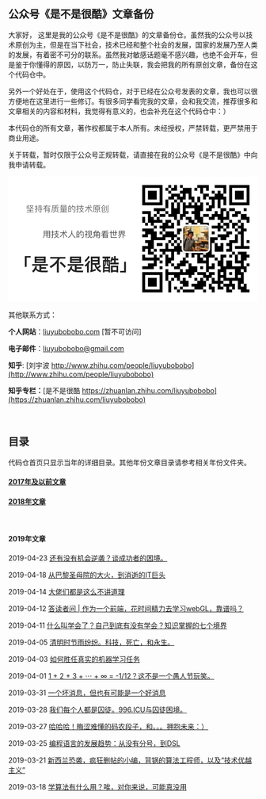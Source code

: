 ## 公众号《是不是很酷》文章备份

大家好， 这里是我的公众号《是不是很酷》的文章备份仓。虽然我的公众号以技术原创为主，但是在当下社会，技术已经和整个社会的发展，国家的发展乃至人类的发展，有着密不可分的联系。虽然我对敏感话题毫不感兴趣，也绝不会开车，但是鉴于你懂得的原因，以防万一，防止失联，我会把我的所有原创文章，备份在这个代码仓中。

另外一个好处在于，使用这个代码仓，对于已经在公众号发表的文章，我也可以很方便地在这里进行一些修订。有很多同学看完我的文章，会和我交流，推荐很多和文章相关的内容和材料，我觉得有意义的，也会补充在这个代码仓中：）

本代码仓的所有文章，著作权都属于本人所有。未经授权，严禁转载，更严禁用于商业用途。

关于转载，暂时仅限于公众号正规转载，请直接在我的公众号《是不是很酷》中向我申请转载。

![qrcode](qrcode.png)

其他联系方式：

**个人网站**：[liuyubobobo.com](http://liuyubobobo.com) [暂不可访问]

**电子邮件**：[liuyubobobo@gmail.com](mailto:liuyubobobo@gmail.com)

**知乎**: [刘宇波 http://www.zhihu.com/people/liuyubobobo](http://www.zhihu.com/people/liuyubobobo)

**知乎专栏：**[是不是很酷 https://zhuanlan.zhihu.com/liuyubobobo](https://zhuanlan.zhihu.com/liuyubobobo)

<br/>

## 目录

代码仓首页只显示当年的详细目录。其他年份文章目录请参考相关年份文件夹。

#### [**2017年及以前文章**](2017/) 

#### [**2018年文章**](2018/)

<br/>

#### 2019年文章

2019-04-23 [还有没有机会逆袭？谈成功者的困境。](2019/2019-04-23/)

2019-04-18 [从巴黎圣母院的大火，到消逝的IT巨头](2019/2019-04-18/)

2019-04-14 [大佬们都是这么不讲道理](2019/2019-04-14/)

2019-04-12 [答读者问 | 作为一个前端，花时间精力去学习webGL，靠谱吗？](2019/2019-04-12/)

2019-04-11 [什么叫学会了？自己到底有没有学会？知识掌握的七个境界](2019/2019-04-11/)

2019-04-05 [清明时节雨纷纷。科技，死亡，和永生。](2019/2019-04-05/)

2019-04-03 [如何胜任真实的机器学习任务](2019/2019-04-03/)

2019-04-01 [1 + 2 + 3 + ⋯ + ∞ = -1/12？这不是一个愚人节玩笑。](2019/2019-04-01/)

2019-03-31 [一个坏消息，但也有可能是一个好消息](2019/2019-03-31/)

2019-03-28 [我们每个人都是囚徒。996.ICU与囚徒困境。](2019/2019-03-28/)

2019-03-27 [哈哈哈！晦涩难懂的码农段子，和。。。拥抱未来：）](2019/2019-03-27/)

2019-03-25 [编程语言的发展趋势：从没有分号，到DSL](2019/2019-03-25/)

2019-03-21 [新西兰恐袭，疯狂删帖的小编，背锅的算法工程师，以及“技术优越主义”](2019/2019-03-21/)

2019-03-18 [学算法有什么用？唉，对你来说，可能真没用](2019/2019-03-18/)



